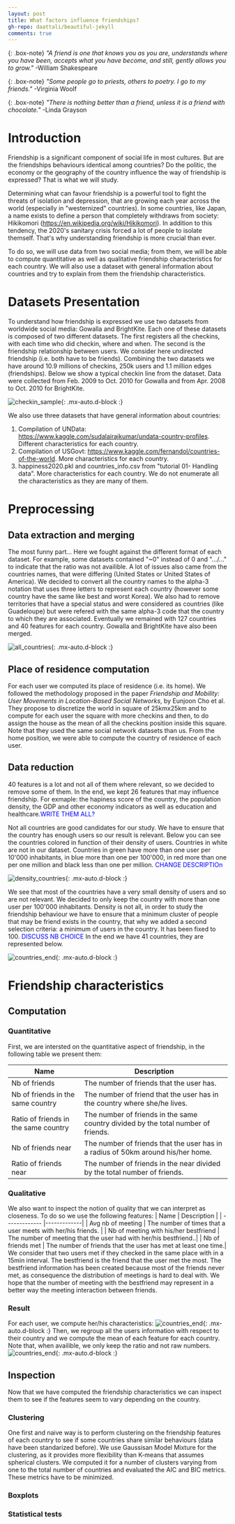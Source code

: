 ```yaml
---
layout: post
title: What factors influence friendships?
gh-repo: daattali/beautiful-jekyll
comments: true
--- 
```


{: .box-note}
*"A friend is one that knows you as you are, understands where you have been, accepts what you have become, and still, gently allows you to grow."* -William Shakespeare

{: .box-note}
*"Some people go to priests, others to poetry. I go to my friends."* -Virginia Woolf

{: .box-note}
*"There is nothing better than a friend, unless it is a friend with chocolate."* -Linda Grayson 

# Introduction

Friendship is a significant component of social life in most cultures. But are the friendships behaviours identical among countries? Do the politic, the economy or the geography of the country influence the way of friendship is expressed? That is what we will study.

Determining what can favour friendship is a powerful tool to fight the threats of isolation and depression, that are growing each year across the world (especially in "westernized" countries). In some countries, like Japan, a name exists to define a person that completely withdraws from society: Hikikomori (<https://en.wikipedia.org/wiki/Hikikomori>). In addition to this tendency, the 2020's sanitary crisis forced a lot of people to isolate themself. That's why understanding friendship is more crucial than ever.

To do so, we will use data from two social media; from them, we will be able to compute quantitative as well as qualitative friendship characteristics for each country. We will also use a dataset with general information about countries and try to explain from them the friendship characteristics.

# Datasets Presentation

To understand how friendship is expressed we use two datasets from worldwide social media: Gowalla and BrightKite. Each one of these datasets is composed of two different datasets. The first registers all the checkins, with each time who did checkin, where and when. The second is the friendship relationship between users. We consider here undirected friendship (i.e. both have to be friends). Combining the two datasets we have around 10.9 millions of checkins, 250k users and 1.1 million edges (friendships). Below we show a typical checkin line from the dataset. Data were collected from Feb. 2009 to Oct. 2010 for Gowalla and from Apr. 2008 to Oct. 2010 for BrightKite.

![checkin_sample](https://asreva.github.io/typical_checkin.jpg){: .mx-auto.d-block :}

We also use three datasets that have general information about countries:
1. Compilation of UNData: <https://www.kaggle.com/sudalairajkumar/undata-country-profiles>. Different characteristics for each country.
2. Compilation of USGovt: <https://www.kaggle.com/fernandol/countries-of-the-world>. More characteristics for each country.
3. happiness2020.pkl and countries_info.csv from "tutorial 01- Handling data". More characteristics for each country.
We do not enumerate all the characteristics as they are many of them.

# Preprocessing
## Data extraction and merging
The most funny part... Here we fought against the different format of each dataset. For example, some datasets contained "~0" instead of 0 and ".../..." to indicate that the ratio was not availible. A lot of issues also came from the countries names, that were differing (United States or United States of America). We decided to convert all the country names to the alpha-3 notation that uses three letters to represent each country (however some country have the same like best and worst Korea). We also had to remove territories that have a special status and were considered as countries (like Guadeloupe) but were refered with the same alpha-3 code that the country to which they are associated. Eventually we remained with 127 countries and 40 features for each country. Gowalla and BrightKite have also been merged.

![all_countries](https://asreva.github.io/all_countries.png){: .mx-auto.d-block :}

## Place of residence computation
For each user we computed its place of residence (i.e. its home). We followed the methodology proposed in the paper *Friendship and Mobility: User Movements in Location-Based Social Networks*, by Eunjoon Cho et al. They propose to discretize the world in square of 25kmx25km and to compute for each user the square with more checkins and then, to do assign the house as the mean of all the checkins position inside this square. Note that they used the same social network datasets than us. From the home position, we were able to compute the country of residence of each user.

## Data reduction
40 features is a lot and not all of them where relevant, so we decided to remove some of them. In the end, we kept 26 features that may influence friendship. For exmaple: the hapiness score of the country, the population density, the GDP and other economy indicators as well as education and healthcare.<span style="color:blue">WRITE THEM ALL?</span>

Not all countries are good candidates for our study. We have to ensure that the country has enough users so our result is relevant. Below you can see the countries colored in function of their density of users. Countries in white are not in our dataset. Countries in green have more than one user per 10'000 inhabitants, in blue more than one per 100'000, in red more than one per one million and black less than one per million. <span style="color:blue">CHANGE DESCRIPTIOn</span>

![density_countries](https://asreva.github.io/density_countries.png){: .mx-auto.d-block :}

We see that most of the countries have a very small density of users and so are not relevant. We decided to only keep the country with more than one user per 100'000 inhabitants. Density is not all, in order to study the friendship behaviour we have to ensure that a minimum cluster of people that may be friend exists in the country, that why we added a second selection criteria: a minimum of users in the country. It has been fixed to 100. <span style="color:blue">DISCUSS NB CHOICE</span> In the end we have 41 countries, they are represented below.

![countries_end](https://asreva.github.io/countries_end.png){: .mx-auto.d-block :}

# Friendship characteristics
## Computation
### Quantitative
First, we are intersted on the quantitative aspect of friendship, in the following table we present them:

| Name        | Description |
| ------------- |-------------|
| Nb of friends      | The number of friends that the user has. |
| Nb of friends in the same country      | The number of friend that the user has in the country where she/he lives.| 
| Ratio of friends in the same country | The number of friends in the same country divided by the total number of friends.|
| Nb of friends near | The number of friends that the user has in a radius of 50km around his/her home.|
| Ratio of friends near | The number of friends in the near divided by the total number of friends.|

### Qualitative
We also want to inspect the notion of quality that we can interpret as closeness. To do so we use the following features:
| Name        | Description |
| ------------- |-------------|
| Avg nb of meeting      | The number of times that a user meets with her/his friends. |
| Nb of meeting with his/her bestfriend | The number of meeting that the user had with her/his bestfriend..| 
| Nb of friends met | The number of friends that the user has met at least one time.|
We consider that two users met if they checked in the same place with in a 15min interval. The bestfriend is the friend that the user met the most. The bestfriend information has been created because most of the friends never met, as consequence the distribution of meetings is hard to deal with. We hope that the number of meeting with the bestfriend may represent in a better way the meeting interaction between friends.

### Result
For each user, we compute her/his characteristics:
![countries_end](https://asreva.github.io/friendships_infos.png){: .mx-auto.d-block :}
Then, we regroup all the users information with respect to their country and we compute the mean of each feature for each country. Note that, when availible, we only keep the ratio and not raw numbers. 
![countries_end](https://asreva.github.io/friendships_infos_country.png){: .mx-auto.d-block :}

## Inspection
Now that we have computed the friendship characteristics we can inspect them to see if the features seem to vary depending on the country.

### Clustering
One first and naive way is to perform clustering on the friendship features of each country to see if some countries share similar behaviours (data have been standarized before). We use Gaussisan Model Mixture for the clustering, as it provides more flexibility than K-means that assumes spherical clusters. We computed it for a number of clusters varying from one to the total number of countries and evaluated the AIC and BIC metrics. These metrics have to be minimized.



### Boxplots

### Statistical tests
